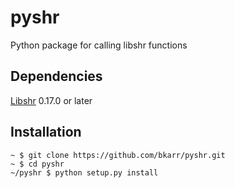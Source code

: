 # pyshr
Python package for calling libshr functions

## Dependencies
[Libshr](https://github.com/bkarr/libshr) 0.17.0 or later

## Installation                                                                         
    ~ $ git clone https://github.com/bkarr/pyshr.git                            
    ~ $ cd pyshr                                                                
    ~/pyshr $ python setup.py install                                                        
